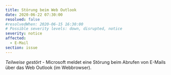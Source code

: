 ```yaml
---
title: Störung beim Web Outlook
date: 2020-06-22 07:30:00
resolved: false
#resolvedWhen: 2020-06-15 16:30:00
# Possible severity levels: down, disrupted, notice
severity: notice
affected:
  - E-Mail
section: issue
---
```


*Teilweise gestört* - Microsoft meldet eine Störung beim Abrufen von E-Mails über das Web Outlook (im Webbrowser).
